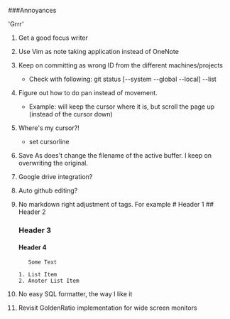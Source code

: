 ###Annoyances

'Grrr'

1. Get a good focus writer
1. Use Vim as note taking application instead of OneNote
1. Keep on committing as wrong ID from the different machines/projects
    - Check with following: git status [--system --global --local] --list
1. Figure out how to do pan instead of movement. 
    -   Example: <C-j> will keep the cursor where it is, but scroll the page up (instead of the cursor down)
1. Where's my cursor?! 
    - set cursorline
1. Save As does't change the filename of the active buffer. I keep on overwriting the original.
1. Google drive integration?
1. Auto github editing?
1. No markdown right adjustment of tags. For example
        # Header 1
       ## Header 2
      ### Header 3
     #### Header 4

          Some Text

       1. List Item
       2. Anoter List Item
1. No easy SQL formatter, the way I like it
1. Revisit GoldenRatio implementation for wide screen monitors
